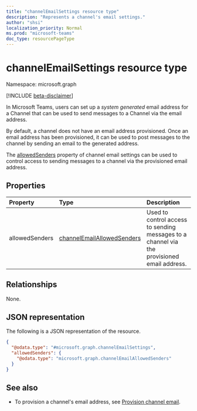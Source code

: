 ```yaml
---
title: "channelEmailSettings resource type"
description: "Represents a channel's email settings."
author: "shsi"
localization_priority: Normal
ms.prod: "microsoft-teams"
doc_type: resourcePageType
---
```


# channelEmailSettings resource type

Namespace: microsoft.graph

[!INCLUDE [beta-disclaimer](../../includes/beta-disclaimer.md)]

In Microsoft Teams, users can set up a *system generated* email address for a Channel that can be used to send messages to a Channel via the email address.

By default, a channel does not have an email address provisioned. Once an email address has been provisioned, it can be used to post messages to the channel by sending an email to the generated address.

The [allowedSenders](channelemailallowedsenders.md) property of channel email settings can be used to control access to sending messages to a channel via the provisioned email address.

## Properties
| Property       | Type                                                        | Description                                                                                |
| :------------- | :---------------------------------------------------------- | :----------------------------------------------------------------------------------------- |
| allowedSenders | [channelEmailAllowedSenders](channelemailallowedsenders.md) | Used to control access to sending messages to a channel via the provisioned email address. |

## Relationships
None.

## JSON representation
The following is a JSON representation of the resource.
<!-- {
  "blockType": "resource",
  "@odata.type": "microsoft.graph.channelEmailSettings"
}
-->
``` json
{
  "@odata.type": "#microsoft.graph.channelEmailSettings",
  "allowedSenders": {
    "@odata.type": "microsoft.graph.channelEmailAllowedSenders"
  }
}
```

## See also

- To provision a channel's email address, see [Provision channel email](..\api\channel-provisionemail.md).
